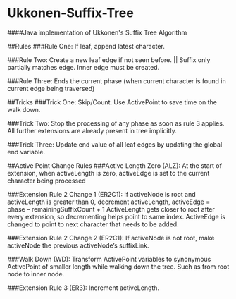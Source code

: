 # Ukkonen-Suffix-Tree
####Java implementation of Ukkonen's Suffix Tree Algorithm

##Rules
###Rule One:
  If leaf, append latest character.

###Rule Two:
  Create a new leaf edge if not seen before. || Suffix only partially matches edge. Inner edge must be created.

###Rule Three:
  Ends the current phase (when current character is found in current edge being traversed)

##Tricks
###Trick One:
  Skip/Count. Use ActivePoint to save time on the walk down.

###Trick Two:
  Stop the processing of any phase as soon as rule 3 applies. All further extensions are already present in tree implicitly.

###Trick Three:
  Update end value of all leaf edges by updating the global end variable.

##Active Point Change Rules
###Active Length Zero (ALZ):
  At the start of extension, when activeLength is zero, activeEdge is set to the current character being processed

###Extension Rule 2 Change 1 (ER2C1):
  If activeNode is root and activeLength is greater than 0, decrement activeLength, activeEdge = phase – remainingSuffixCount + 1
  ActiveLength gets closer to root after every extension, so decrementing helps point to same index. ActiveEdge is changed to point to next character that needs to be added.

###Extension Rule 2 Change 2 (ER2C1):
  If activeNode is not root, make activeNode the previous activeNode’s suffixLink.

###Walk Down (WD):
  Transform ActivePoint variables to synonymous ActivePoint of smaller length while walking down the tree. Such as from root node to inner node.

###Extension Rule 3 (ER3):
  Increment activeLength.